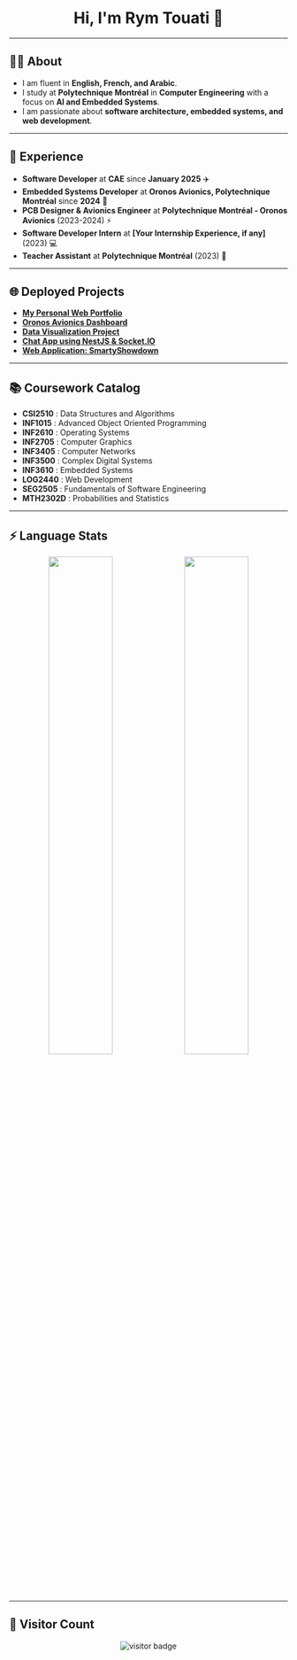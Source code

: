 <h1 align="center">Hi, I'm Rym Touati 👋</h1>

---

## 🕵️‍♂️ About 
- I am fluent in **English, French, and Arabic**.
- I study at **Polytechnique Montréal** in **Computer Engineering** with a focus on **AI and Embedded Systems**.
- I am passionate about **software architecture, embedded systems, and web development**.

---

## 💼 Experience
- **Software Developer** at **CAE** since **January 2025** ✈️
- **Embedded Systems Developer** at **Oronos Avionics, Polytechnique Montréal** since **2024** 🚀
- **PCB Designer & Avionics Engineer** at **Polytechnique Montréal - Oronos Avionics** (2023-2024) ⚡
- **Software Developer Intern** at **[Your Internship Experience, if any]** (2023) 💻
- **Teacher Assistant** at **Polytechnique Montréal** (2023) 🏫

---

## 🌐 Deployed Projects
- **[My Personal Web Portfolio](https://yourportfolio.com)**
- **[Oronos Avionics Dashboard](https://oronos-dashboard.com)**
- **[Data Visualization Project](https://beyondgpa.com)**
- **[Chat App using NestJS & Socket.IO](https://chat-app.com)**
- **[Web Application: SmartyShowdown](https://smartyshowdown.com)**

---

## 📚 Coursework Catalog
- **CSI2510** : Data Structures and Algorithms
- **INF1015** : Advanced Object Oriented Programming
- **INF2610** : Operating Systems
- **INF2705** : Computer Graphics
- **INF3405** : Computer Networks
- **INF3500** : Complex Digital Systems
- **INF3610** : Embedded Systems
- **LOG2440** : Web Development
- **SEG2505** : Fundamentals of Software Engineering
- **MTH2302D** : Probabilities and Statistics

---

## ⚡ Language Stats
<p align="center">
  <img src="https://github-readme-stats.vercel.app/api/top-langs/?username=rytou&layout=compact&theme=radical" width="48%" />
  <img src="https://github-readme-streak-stats.herokuapp.com/?user=rytou&theme=radical" width="48%" />
</p>

---

## 👀 Visitor Count
<p align="center">
  <img src="https://komarev.com/ghpvc/?username=rytou&label=Profile%20Views&color=blue&style=plastic" alt="visitor badge"/>
</p>

